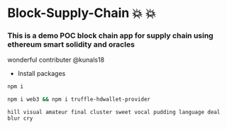 # Block-Supply-Chain :boom: :boom:

### This is a demo POC block chain app for supply chain using ethereum smart solidity and oracles

wonderful contributer @kunals18


* Install packages 
```bash
npm i
```

```bash
npm i web3 && npm i truffle-hdwallet-provider
```

```
hill visual amateur final cluster sweet vocal pudding language deal blur cry
```

